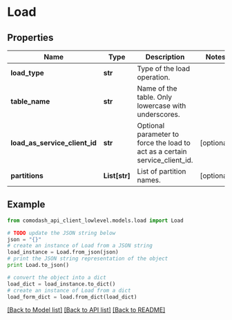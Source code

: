 # Load


## Properties
Name | Type | Description | Notes
------------ | ------------- | ------------- | -------------
**load_type** | **str** | Type of the load operation. | 
**table_name** | **str** | Name of the table.  Only lowercase with underscores. | 
**load_as_service_client_id** | **str** | Optional parameter to force the load to act as a certain service_client_id. | [optional] 
**partitions** | **List[str]** | List of partition names. | [optional] 

## Example

```python
from comodash_api_client_lowlevel.models.load import Load

# TODO update the JSON string below
json = "{}"
# create an instance of Load from a JSON string
load_instance = Load.from_json(json)
# print the JSON string representation of the object
print Load.to_json()

# convert the object into a dict
load_dict = load_instance.to_dict()
# create an instance of Load from a dict
load_form_dict = load.from_dict(load_dict)
```
[[Back to Model list]](../README.md#documentation-for-models) [[Back to API list]](../README.md#documentation-for-api-endpoints) [[Back to README]](../README.md)


